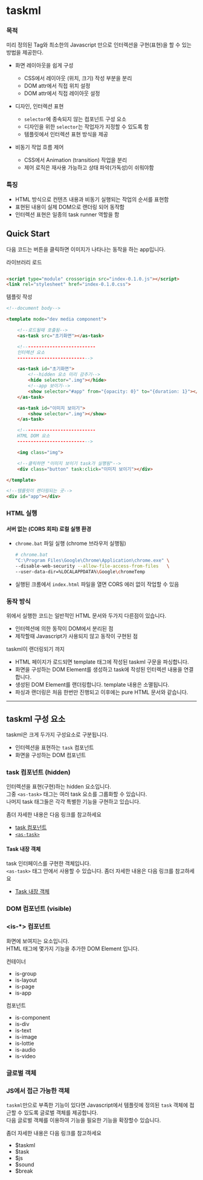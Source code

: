 # taskml

### 목적

미리 정의된 Tag와 최소한의 Javascript 만으로 인터렉션을 구현(표현)을 할 수 있는 방법을 제공한다.

* 화면 레이아웃을 쉽게 구성
    - CSS에서 레이아웃 (위치, 크기) 작성 부분을 분리
    - DOM attr에서 직접 위치 설정
    - DOM attr에서 직접 레이아웃 설정

* 디자인, 인터렉션 표현
    - `selector`에 종속되지 않는 컴포넌트 구성 요소
    - 디자인을 위한 `selector`는 작업자가 지정할 수 있도록 함
    - 템플릿에서 인터렉션 표현 방식을 제공

* 비동기 작업 흐름 제어
    - CSS에서 Animation (transition) 작업을 분리
    - 제어 로직은 재사용 가능하고 상태 파악(가독성)이 쉬워야함

### 특징

* HTML 방식으로 컨텐츠 내용과 비동기 실행되는 작업의 순서를 표현함
* 표현된 내용이 실제 DOM으로 랜더링 되어 동작함
* 인터렉션 표현은 일종의 task runner 역할을 함

## Quick Start

다음 코드는 버튼을 클릭하면 이미지가 나타나는 동작을 하는 app입니다.

라이브러리 로드

```html

<script type="module" crossorigin src="index-0.1.0.js"></script>
<link rel="stylesheet" href="index-0.1.0.css">
```

템플릿 작성

```html
<!--document body-->

<template mode="dev media component">

    <!--로드될때 호출됨-->
    <as-task src="초기화면"></as-task>

    <!---------------------------
    인터렉션 요소
    --------------------------->

    <as-task id="초기화면">
        <!--hidden 요소 미리 감추기-->
        <hide selector=".img"></hide>
        <!--app 보이기-->
        <show selector="#app" from="{opacity: 0}" to="{duration: 1}"></show>
    </as-task>

    <as-task id="이미지 보이기">
        <show selector=".img"></show>
    </as-task>

    <!---------------------------
    HTML DOM 요소
    --------------------------->

    <img class="img">

    <!--클릭하면 "이미지 보이기 task가 실행됨"-->
    <div class="button" task:click="이미지 보이기"></div>

</template>

<!--템를릿이 랜더링되는 곳-->
<div id="app"></div>
```

### HTML 실행

#### 서버 없는 (CORS 회피) 로컬 실행 환경

* `chrome.bat` 파일 실행 (chrome 브라우저 실행됨)
  ```bash
  # chrome.bat
  "C:\Program Files\Google\Chrome\Application\chrome.exe" \
  --disable-web-security --allow-file-access-from-files   \
  --user-data-dir=%LOCALAPPDATA%\Google\chromeTemp
  ```
* 실행된 크롬에서 `index.html` 파일을 열면 CORS 에러 없이 작업할 수 있음

### 동작 방식

위에서 실행한 코드는 일반적인 HTML 문서와 두가지 다른점이 있습니다.

* 인터렉션에 의한 동작이 DOM에서 분리된 점
* 제작할때 Javascript가 사용되지 않고 동작이 구현된 점

taskml이 랜더링되기 까지

* HTML 페이지가 로드되면 template 태그에 작성된 taskml 구문을 파싱합니다.
* 화면을 구성하는 DOM Element를 생성하고 task에 작성된 인터렉션 내용을 연결합니다.
* 생성된 DOM Element를 랜더링합니다. template 내용은 소멸됩니다.
* 파싱과 랜더링은 처음 한번만 진행되고 이후에는 pure HTML 문서와 같습니다.

---------------------

## taskml 구성 요소

taskml은 크게 두가지 구성요소로 구분됩니다.

* 인터렉션을 표현하는 `task` 컴포넌트
* 화면을 구성하는 DOM 컴포넌트

### task 컴포넌트 (hidden)

인터렉션을 표현(구현)하는 hidden 요소입니다.  
그중 `<as-task>` 태그는 여러 task 요소를 그룹화할 수 있습니다.  
나머지 task 태그들은 각각 특별한 기능을 구현하고 있습니다.

좀더 자세한 내용은 다음 링크를 참고하세요

- [task 컴포넌트](doc/task%20컴포넌트.md)
- [`<as-task>`](doc/task/as-task%20태그.md)

#### Task 내장 객체
task 인터페이스를 구현한 객체입니다.  
`<as-task>` 태그 안에서 사용할 수 있습니다.
좀더 자세한 내용은 다음 링크를 참고하세요

- [Task 내장 객체](doc/task/task%20내장%20객체.md)

### DOM 컴포넌트 (visible)


















### <is-*> 컴포넌트

화면에 보여지는 요소입니다.  
HTML 태그에 몇가지 기능을 추가한 DOM Element 입니다.

컨테이너

- is-group
- is-layout
- is-page
- is-app

컴포넌트

- is-component
- is-div
- is-text
- is-image
- is-lottie
- is-audio
- is-video

### 글로벌 객체

### JS에서 접근 가능한 객체

`taskml`만으로 부족한 기능이 있다면 Javascript에서 템플릿에 정의된 `task` 객체에 접근할 수 있도록 글로벌 객체를 제공합니다.  
다음 글로벌 객체를 이용하여 기능을 필요한 기능을 확장할수 있습니다.

좀더 자세한 내용은 다음 링크를 참고하세요

- $taskml
- $task
- $js
- $sound
- $break


















































